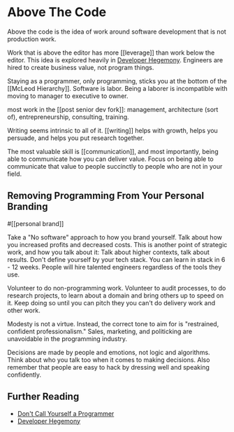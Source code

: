# Above The Code

Above the code is the idea of work around software development that is not production work.

Work that is above the editor has more [[leverage]] than work below the editor. This idea is explored heavily in [Developer Hegemony](https://www.amazon.com/Developer-Hegemony-Erik-Dietrich/dp/0692866809). Engineers are hired to create business value, not program things. 

Staying as a programmer, only programming, sticks you at the bottom of the [[McLeod Hierarchy]]. Software is labor. Being a laborer is incompatible with moving to manager to executive to owner.

most work in the [[post senior dev fork]]: management, architecture (sort of), entrepreneurship, consulting, training. 

Writing seems intrinsic to all of it. [[writing]] helps with growth, helps you persuade, and helps you put research together. 

The most valuable skill is [[communication]], and most importantly, being able to communicate how you can deliver value.  Focus on being able to communicate that value to people succinctly to people who are not in your field.

## Removing Programming From Your Personal Branding
#[[personal brand]]

Take a "No software" approach to how you brand yourself. Talk about how you increased profits and decreased costs. This is another point of strategic work, and how you talk about it: Talk about higher contexts, talk about results. Don't define yourself by your tech stack. You can learn in stack in 6 - 12 weeks. People will hire talented engineers regardless of the tools they use. 

Volunteer to do non-programming work. Volunteer to audit processes, to do research projects, to learn about a domain and bring others up to speed on it. Keep doing so until you can pitch they you can't do delivery work and other work.

Modesty is not a virtue. Instead, the correct tone to aim for is "restrained, confident professionalism." Sales, marketing, and politicking are unavoidable in the programming industry.

Decisions are made by people and emotions, not logic and algorithms. Think about who you talk too when it comes to making decisions. Also remember that people are easy to hack by dressing well and speaking confidently. 

## Further Reading 
- [Don't Call Yourself a Programmer](https://www.kalzumeus.com/2011/10/28/dont-call-yourself-a-programmer/)
- [Developer Hegemony](https://www.amazon.com/Developer-Hegemony-Erik-Dietrich/dp/0692866809)